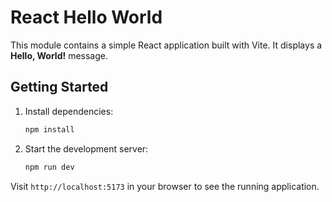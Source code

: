 # React Hello World

This module contains a simple React application built with Vite. It displays a **Hello, World!** message.

## Getting Started

1. Install dependencies:
   ```bash
   npm install
   ```
2. Start the development server:
   ```bash
   npm run dev
   ```

Visit `http://localhost:5173` in your browser to see the running application.

